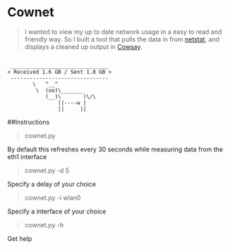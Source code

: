 Cownet
======

> I wanted to view my up to date network usage in a easy to read and friendly way. So I built a tool that pulls the data in from [netstat](http://linux.die.net/man/8/netstat), and displays a cleaned up output in [Cowsay](http://linux.die.net/man/1/cowsay). 

```

 _______________________________
< Received 1.6 GB / Sent 1.8 GB >
 -------------------------------
        \   ^__^
         \  (oo)\_______
            (__)\       )\/\
                ||----w |
                ||     ||

```

##Instructions
> cownet.py

By default this refreshes every 30 seconds while measuring data from the eth1 interface


> cownet.py -d 5

Specify a delay of your choice


> cownet.py -i wlan0

Specify a interface of your choice


> cownet.py -h

Get help
